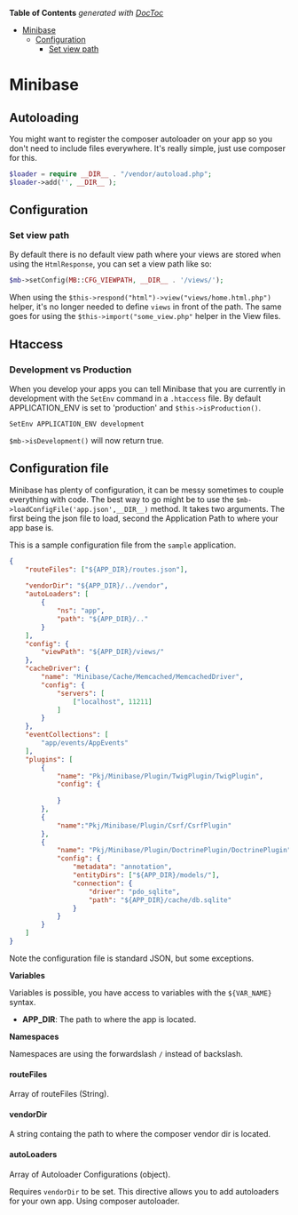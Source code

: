 **Table of Contents**  *generated with [DocToc](http://doctoc.herokuapp.com/)*

- [Minibase](#minibase)
	- [Configuration](#configuration)
		- [Set view path](#set-view-path)

# Minibase


## Autoloading

You might want to register the composer autoloader on your app so you don't need to include files everywhere. It's really simple, just use composer for this.

```php
$loader = require __DIR__ . "/vendor/autoload.php";
$loader->add('', __DIR__ );
```


## Configuration


### Set view path

By default there is no default view path where your views are stored when using the `HtmlResponse`, you can set a view path like so:

```php
$mb->setConfig(MB::CFG_VIEWPATH, __DIR__ . '/views/');
```

When using the `$this->respond("html")->view("views/home.html.php")` helper, it's no longer needed to define `views` in front of the path. The same goes for using the `$this->import("some_view.php"` helper in the View files.


## Htaccess

### Development vs Production

When you develop your apps you can tell Minibase that you are currently in development with the `SetEnv` command in a `.htaccess` file. By default APPLICATION_ENV is set to 'production' and `$this->isProduction()`.


```htaccess
SetEnv APPLICATION_ENV development
```

`$mb->isDevelopment()` will now return true.


## Configuration file

Minibase has plenty of configuration, it can be messy sometimes to couple everything with code. The best way  to go might be to use the `$mb->loadConfigFile('app.json',__DIR__)` method. It takes two arguments. The first being the json file to load, second the Application Path to where your app base is.

This is a sample configuration file from the `sample` application. 


```json
{
	"routeFiles": ["${APP_DIR}/routes.json"],
	
	"vendorDir": "${APP_DIR}/../vendor",
	"autoLoaders": [
		{
			"ns": "app",
			"path": "${APP_DIR}/.."
		}
	],
	"config": {
		"viewPath": "${APP_DIR}/views/"
	},
	"cacheDriver": {
		"name": "Minibase/Cache/Memcached/MemcachedDriver",
		"config": {
			"servers": [
				["localhost", 11211]
			]
		}
	},
	"eventCollections": [
		"app/events/AppEvents"
	],
	"plugins": [
		{
			"name": "Pkj/Minibase/Plugin/TwigPlugin/TwigPlugin",
			"config": {
				
			}
		},
		{
			"name":"Pkj/Minibase/Plugin/Csrf/CsrfPlugin"
		},
		{
			"name": "Pkj/Minibase/Plugin/DoctrinePlugin/DoctrinePlugin",
			"config": {
				"metadata": "annotation",
				"entityDirs": ["${APP_DIR}/models/"],
				"connection": {
					"driver": "pdo_sqlite",
					"path": "${APP_DIR}/cache/db.sqlite"
				}
			}
		}
	]
}
```

Note the configuration file is standard JSON, but some exceptions.

**Variables**

Variables is possible, you have access to variables with the `${VAR_NAME}` syntax.

- **APP_DIR**: The path to where the app is located.


**Namespaces**

Namespaces are using the forwardslash `/` instead of backslash.


#### routeFiles

Array of routeFiles (String).



#### vendorDir

A string containg the path to where the composer vendor dir is located.

#### autoLoaders

Array of Autoloader Configurations (object).

Requires `vendorDir` to be set. This directive allows you to add autoloaders for your own app. Using composer autoloader.








